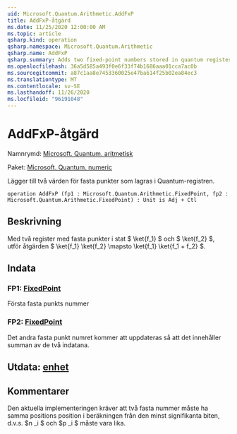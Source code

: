 ```yaml
---
uid: Microsoft.Quantum.Arithmetic.AddFxP
title: AddFxP-åtgärd
ms.date: 11/25/2020 12:00:00 AM
ms.topic: article
qsharp.kind: operation
qsharp.namespace: Microsoft.Quantum.Arithmetic
qsharp.name: AddFxP
qsharp.summary: Adds two fixed-point numbers stored in quantum registers.
ms.openlocfilehash: 36a5d585a493f0e6f33f74b1686aaa01cca7ac0b
ms.sourcegitcommit: a87c1aa8e7453360025e47ba614f25b02ea84ec3
ms.translationtype: MT
ms.contentlocale: sv-SE
ms.lasthandoff: 11/26/2020
ms.locfileid: "96191048"
---
```

# <a name="addfxp-operation"></a>AddFxP-åtgärd

Namnrymd: [Microsoft. Quantum. aritmetisk](xref:Microsoft.Quantum.Arithmetic)

Paket: [Microsoft. Quantum. numeric](https://nuget.org/packages/Microsoft.Quantum.Numerics)


Lägger till två värden för fasta punkter som lagras i Quantum-registren.

```qsharp
operation AddFxP (fp1 : Microsoft.Quantum.Arithmetic.FixedPoint, fp2 : Microsoft.Quantum.Arithmetic.FixedPoint) : Unit is Adj + Ctl
```


## <a name="description"></a>Beskrivning

Med två register med fasta punkter i stat $ \ket{f_1} $ och $ \ket{f_2} $, utför åtgärden $ \ket{f_1} \ket{f_2} \mapsto \ket{f_1} \ket{f_1 + f_2} $.

## <a name="input"></a>Indata

### <a name="fp1--fixedpoint"></a>FP1: [FixedPoint](xref:Microsoft.Quantum.Arithmetic.FixedPoint)

Första fasta punkts nummer


### <a name="fp2--fixedpoint"></a>FP2: [FixedPoint](xref:Microsoft.Quantum.Arithmetic.FixedPoint)

Det andra fasta punkt numret kommer att uppdateras så att det innehåller summan av de två indatana.



## <a name="output--unit"></a>Utdata: [enhet](xref:microsoft.quantum.lang-ref.unit)



## <a name="remarks"></a>Kommentarer

Den aktuella implementeringen kräver att två fasta nummer måste ha samma positions position i beräkningen från den minst signifikanta biten, d.v.s. $n _i $ och $p _i $ måste vara lika.